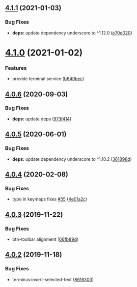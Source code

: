 ## [4.1.1](https://github.com/bus-stop/terminus/compare/v4.1.0...v4.1.1) (2021-01-03)


### Bug Fixes

* **deps:** update dependency underscore to ^1.12.0 ([e70e020](https://github.com/bus-stop/terminus/commit/e70e02017eaa931dd0043a5b7e73cefc4aeac560))

# [4.1.0](https://github.com/bus-stop/terminus/compare/v4.0.6...v4.1.0) (2021-01-02)


### Features

* provide terminal service ([b640bec](https://github.com/bus-stop/terminus/commit/b640bec4529055567e84b249bd6730b9c1b09422))

## [4.0.6](https://github.com/bus-stop/terminus/compare/v4.0.5...v4.0.6) (2020-09-03)


### Bug Fixes

* **deps:** update deps ([973f414](https://github.com/bus-stop/terminus/commit/973f414b194cba30a62c486a766dc85846028f4c))

## [4.0.5](https://github.com/bus-stop/terminus/compare/v4.0.4...v4.0.5) (2020-06-01)


### Bug Fixes

* **deps:** update dependency underscore to ^1.10.2 ([361898d](https://github.com/bus-stop/terminus/commit/361898d07cb51959ab8e80a6d0566c24da7dfca5))

## [4.0.4](https://github.com/bus-stop/terminus/compare/v4.0.3...v4.0.4) (2020-02-08)


### Bug Fixes

* typo in keymaps fixes [#55](https://github.com/bus-stop/terminus/issues/55) ([4e01a2c](https://github.com/bus-stop/terminus/commit/4e01a2c3ca0b6b7e702a9fe3351d2b2046b1517f))

## [4.0.3](https://github.com/bus-stop/terminus/compare/v4.0.2...v4.0.3) (2019-11-22)


### Bug Fixes

* btn-toolbar alignment ([06fb89d](https://github.com/bus-stop/terminus/commit/06fb89d020f5aacffa87a7cc797a4dc981d7caf3))

## [4.0.2](https://github.com/bus-stop/terminus/compare/v4.0.1...v4.0.2) (2019-11-18)


### Bug Fixes

* terminus:insert-selected-text ([8616303](https://github.com/bus-stop/terminus/commit/8616303dfd6f34674b3579948fa181e09dbd98d6))
